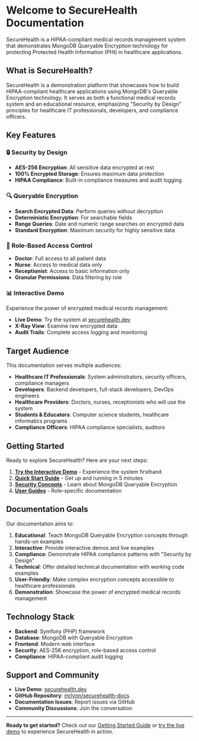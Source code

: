 # Welcome to SecureHealth Documentation

SecureHealth is a HIPAA-compliant medical records management system that demonstrates MongoDB Queryable Encryption technology for protecting Protected Health Information (PHI) in healthcare applications.

## What is SecureHealth?

SecureHealth is a demonstration platform that showcases how to build HIPAA-compliant healthcare applications using MongoDB's Queryable Encryption technology. It serves as both a functional medical records system and an educational resource, emphasizing "Security by Design" principles for healthcare IT professionals, developers, and compliance officers.

## Key Features

### 🔒 Security by Design
- **AES-256 Encryption**: All sensitive data encrypted at rest
- **100% Encrypted Storage**: Ensures maximum data protection
- **HIPAA Compliance**: Built-in compliance measures and audit logging

### 🔍 Queryable Encryption
- **Search Encrypted Data**: Perform queries without decryption
- **Deterministic Encryption**: For searchable fields
- **Range Queries**: Date and numeric range searches on encrypted data
- **Standard Encryption**: Maximum security for highly sensitive data

### 👥 Role-Based Access Control
- **Doctor**: Full access to all patient data
- **Nurse**: Access to medical data only
- **Receptionist**: Access to basic information only
- **Granular Permissions**: Data filtering by role

### 📊 Interactive Demo
Experience the power of encrypted medical records management:
- **Live Demo**: Try the system at [securehealth.dev](https://securehealth.dev)
- **X-Ray View**: Examine raw encrypted data
- **Audit Trails**: Complete access logging and monitoring

## Target Audience

This documentation serves multiple audiences:

- **Healthcare IT Professionals**: System administrators, security officers, compliance managers
- **Developers**: Backend developers, full-stack developers, DevOps engineers
- **Healthcare Providers**: Doctors, nurses, receptionists who will use the system
- **Students & Educators**: Computer science students, healthcare informatics programs
- **Compliance Officers**: HIPAA compliance specialists, auditors

## Getting Started

Ready to explore SecureHealth? Here are your next steps:

1. **[Try the Interactive Demo](/docs/getting-started/introduction)** - Experience the system firsthand
2. **[Quick Start Guide](/docs/getting-started/quick-start)** - Get up and running in 5 minutes
3. **[Security Concepts](/docs/concepts/queryable-encryption)** - Learn about MongoDB Queryable Encryption
4. **[User Guides](/docs/user-guides/doctor-guide)** - Role-specific documentation

## Documentation Goals

Our documentation aims to:

1. **Educational**: Teach MongoDB Queryable Encryption concepts through hands-on examples
2. **Interactive**: Provide interactive demos and live examples
3. **Compliance**: Demonstrate HIPAA compliance patterns with "Security by Design"
4. **Technical**: Offer detailed technical documentation with working code examples
5. **User-Friendly**: Make complex encryption concepts accessible to healthcare professionals
6. **Demonstration**: Showcase the power of encrypted medical records management

## Technology Stack

- **Backend**: Symfony (PHP) framework
- **Database**: MongoDB with Queryable Encryption
- **Frontend**: Modern web interface
- **Security**: AES-256 encryption, role-based access control
- **Compliance**: HIPAA-compliant audit logging

## Support and Community

- **Live Demo**: [securehealth.dev](https://securehealth.dev)
- **GitHub Repository**: [mrlynn/securehealth-docs](https://github.com/mrlynn/securehealth-docs)
- **Documentation Issues**: Report issues via GitHub
- **Community Discussions**: Join the conversation

---

**Ready to get started?** Check out our [Getting Started Guide](/docs/getting-started/introduction) or [try the live demo](https://securehealth.dev) to experience SecureHealth in action.
